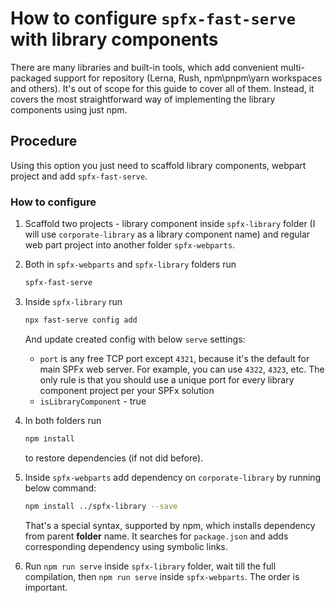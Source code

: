 # How to configure `spfx-fast-serve` with library components  

There are many libraries and built-in tools, which add convenient multi-packaged support for repository (Lerna, Rush, npm\pnpm\yarn workspaces and others). It's out of scope for this guide to cover all of them. Instead, it covers the most straightforward way of implementing the library components using just npm.

## Procedure

Using this option you just need to scaffold library components, webpart project and add `spfx-fast-serve`.

### How to configure

1. Scaffold two projects - library component inside `spfx-library` folder (I will use `corporate-library` as a library component name) and regular web part project into another folder `spfx-webparts`.

2. Both in `spfx-webparts` and `spfx-library` folders run

   ```bash
   spfx-fast-serve
   ```

3. Inside `spfx-library` run

   ```bash
   npx fast-serve config add
   ```

    And update created config with below `serve` settings:

   - `port` is any free TCP port except `4321`, because it's the default for main SPFx web server. For example, you can use `4322`, `4323`, etc. The only rule is that you should use a unique port for every library component project per your SPFx solution
   - `isLibraryComponent` - true

4. In both folders run

   ```bash
   npm install
   ```

   to restore dependencies (if not did before).

5. Inside `spfx-webparts` add dependency on `corporate-library` by running below command:

   ```bash
   npm install ../spfx-library --save
   ```

   That's a special syntax, supported by npm, which installs dependency from parent **folder** name. It searches for `package.json` and adds corresponding dependency using symbolic links.

6. Run `npm run serve` inside `spfx-library` folder, wait till the full compilation, then `npm run serve` inside `spfx-webparts`. The order is important.

